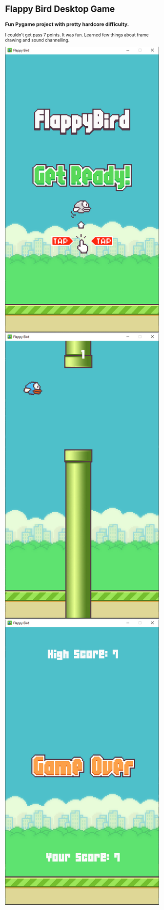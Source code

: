 # Flappy Bird Desktop Game

### Fun Pygame project with pretty hardcore difficulty.

I couldn't get pass 7 points. It was fun. Learned few things about frame drawing and sound channelling.

![Start Game](/sprites/flappy_start.jpg) ![Game](/sprites/flappy.jpg) ![Game Over](/sprites/flappy_high.jpg)
